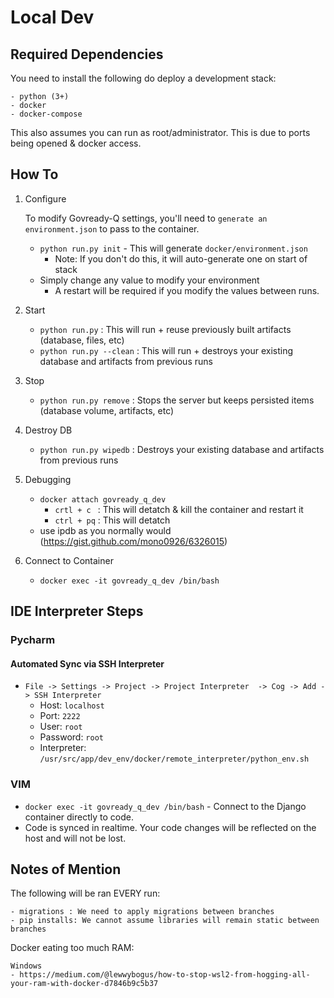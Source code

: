 # Local Dev
## Required Dependencies
You need to install the following do deploy a development stack:

    - python (3+)
    - docker
    - docker-compose
    
This also assumes you can run as root/administrator.  This is due to ports being opened & docker access.

## How To
1. Configure

    To modify Govready-Q settings, you'll need to `generate an environment.json` to pass to the container.
    - `python run.py init` - This will generate `docker/environment.json` 
        * Note: If you don't do this, it will auto-generate one on start of stack
    - Simply change any value to modify your environment
        * A restart will be required if you modify the values between runs.
     
2. Start
    -  `python run.py`         : This will run + reuse previously built artifacts (database, files, etc)
    -  `python run.py --clean` : This will run + destroys your existing database and artifacts from previous runs
    
3. Stop
    -  `python run.py remove` : Stops the server but keeps persisted items (database volume, artifacts, etc)

4. Destroy DB
    -  `python run.py wipedb` : Destroys your existing database and artifacts from previous runs
    
4. Debugging
    - `docker attach govready_q_dev`
        - `crtl + c ` : This will detatch & kill the container and restart it
        - `ctrl + pq` : This will detatch
    - use ipdb as you normally would (https://gist.github.com/mono0926/6326015)
    
5. Connect to Container
    - `docker exec -it govready_q_dev /bin/bash`
    
    
## IDE Interpreter Steps

### Pycharm
#### Automated Sync via SSH Interpreter
- `File -> Settings -> Project -> Project Interpreter  -> Cog -> Add -> SSH Interpreter`
    - Host: `localhost`
    - Port: `2222`
    - User: `root`
    - Password: `root`
    - Interpreter: `/usr/src/app/dev_env/docker/remote_interpreter/python_env.sh`

### VIM
- `docker exec -it govready_q_dev /bin/bash` - Connect to the Django container directly to code.
- Code is synced in realtime.  Your code changes will be reflected on the host and will not be lost.


## Notes of Mention

The following will be ran EVERY run:
    
    - migrations : We need to apply migrations between branches
    - pip installs: We cannot assume libraries will remain static between branches
    
Docker eating too much RAM:
    
    Windows
    - https://medium.com/@lewwybogus/how-to-stop-wsl2-from-hogging-all-your-ram-with-docker-d7846b9c5b37      